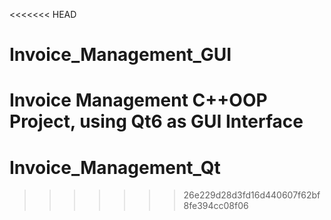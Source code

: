 <<<<<<< HEAD
# Invoice_Management_GUI
Invoice Management C++OOP Project, using Qt6 as GUI Interface
=======
# Invoice_Management_Qt
>>>>>>> 26e229d28d3fd16d440607f62bf8fe394cc08f06
